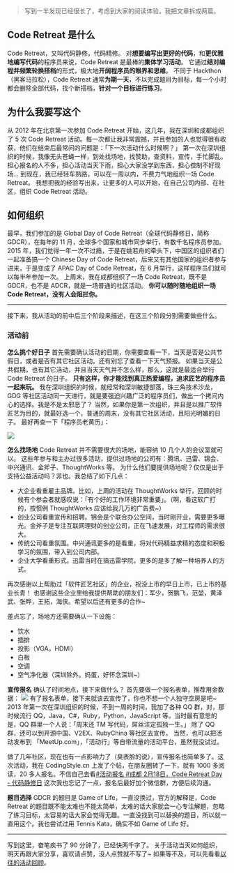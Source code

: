 >写到一半发现已经很长了，考虑到大家的阅读体验，我把文章拆成两篇。

## Code Retreat 是什么
Code Retreat，又叫代码静修，代码精修。
对**想要编写出更好的代码**，和**更优雅地编写代码**的程序员来说，Code Retreat 是最棒的**集体学习活动**。
它通过**结对编程并频繁轮换搭档**的形式，极大地**开阔程序员的眼界和思维**。
不同于 Hackthon（黑客马拉松），Code Retreat 通常**为期一天**，不以完成题目为目标，每一个小时都会删除全部代码，找个新搭档，**针对一个目标进行练习**。

## 为什么我要写这个
从 2012 年在北京第一次参加 Code Retreat 开始，这几年，我在深圳和成都组织了 5 次 Code Retreat 活动。每一次都让我非常震撼，并且参加的人也觉得很有收获，他们在结束后最常问的问题是：「下一次活动什么时候啊？」
第一次在深圳组织的时候，我像无头苍蝇一样，到处找场地，找赞助，查资料，宣传，手忙脚乱。
担心报名的人不多，担心活动当天下雨，担心大家没学到东西，担心控制不好现场...
到现在，我已经轻车熟路，可以在一周以内，不费力气地组织一场 Code Retreat。
我想把我的经验写出来，让更多的人可以开始，在自己公司内部、在社区，组织 Code Retreat 活动。

## 如何组织
最早，我们参加的是 Global Day of Code Retreat（全球代码静修日，简称 GDCR），在每年的 11 月，全球多个国家和城市同步举行，有数千名程序员参加。
2015 年，我们觉得一年一次不过瘾，于是在姚若舟的牵头下，中国区的组织者们一起准备搞一个 Chinese Day of Code Retreat，后来又有其他国家的组织者参与进来，于是变成了 APAC Day of Code Retreat，在 6 月举行，这样程序员们就可以每半年参加一次。
上周末，我在成都组织了一场 Code Retreat，既不是 GDCR，也不是 ADCR，就是一场普通的社区活动。
**你可以随时随地组织一场 Code Retreat，没有人会阻拦你。**

---
接下来，我从活动的前中后三个阶段来描述，在这三个阶段分别需要做些什么。
### 活动前
**怎么挑个好日子**
首先需要确认活动的日期，你需要查看一下，当天是否是公共节假日，或者是否有其它社区活动。还有别忘了查看一下天气预报。
如果当天是公共假期，也有其它活动，并且当天天气并不怎么样，那么，这就是最适合举行 Code Retreat 的日子。
**只有这样，你才能找到真正热爱编程，追求匠艺的程序员一起来玩。**
我在深圳组织的时候，就经常和深圳敏捷部落，珠三角技术沙龙，GDG 等社区活动同一天进行，就是要强迫兴趣广泛的程序员们，做出一个拷问内心的选择。我是不是太邪恶了？
当然，如果你是第一次组织，并且是以推广软件匠艺为目的，就最好选一个，普通的周末，没有其它社区活动，且阳光明媚的日子。
最好再查一下「程序员老黄历」：


![](./_image/2017-02-23-07-25-12.jpg)


**怎么找场地**
Code Retreat 并不需要很大的场地，能容纳 10 几个人的会议室就可以。
这些年参与和主办过很多活动，提供过场地的公司有：腾讯、迅雷、锦会、中兴通讯、金斧子、ThoughtWorks 等。
为什么他们要提供场地呢？仅仅是出于支持公益活动吗？非也。我总结了如下几点：
* 大企业看重雇主品牌。比如，上周的活动在 ThoughtWorks 举行，回顾的时候有个参会者就感叹说：「有个好的工作环境非常重要」。（啊，看这软广打的，按惯例 ThoughtWorks 应该给我几万的广告费~）
* 创业公司看重宣传和招聘。锦会是个联合办公空间，当时刚开业，需要更多曝光。金斧子是专注互联网理财的创业公司，正在飞速发展，对工程师的需求很大。
* 传统公司看重氛围。中兴通讯更多的是看重，将对代码精益求精的态度和积极学习的氛围，带入到公司内部。
* 企业大学看重形式。迅雷当时在搞迅雷学院，更多的是多了解一种培养人的方式。

再次感谢以上帮助过「软件匠艺社区」的企业，祝没上市的早日上市，已上市的基业长青！
也感谢这些企业里给我提供帮助的朋友们：军少，贺鹏飞，范堃，黄泽武、张晔，王拓，海侠。希望以后还有更多的合作~

差点忘了，场地方还需要确认一下设施：
* 饮水
* 插排
* 投影（VGA，HDMI）
* 白板
* 空调
* 空气净化器（深圳除外。妈蛋，好怀念深圳~）

**宣传报名**
确认了时间地点，接下来做什么？
首先要做一个报名表单，推荐用金数据：
![](./_image/2017-02-23-07-59-55.jpg)
有了报名表单，接下来就该去宣传了，你也不想一个人独守空房是吧~
2013 年第一次在深圳组织的时候，不到一周的时间，我加了各种 QQ 群，对，那时候流行 QQ，Java，C#，Ruby，Python，JavaScript 等。当时最有意思的是，QQ 群里一个人说：「周末还 TM 写代码，屌丝注定孤独一生。」
除了 QQ 群，还可以到开源中国、V2EX、RubyChina 等社区去宣传。
当然，也可以把活动发布到 「MeetUp.com」，「活动行」等自带流量的活动平台，虽然我没试过。

做了几年社区，现在也有一点影响力了（臭表脸的说），宣传报名也简单多了。这次活动，我在 CodingStyle.cn 上发了个帖，在朋友圈转了一下，就有 1000 多阅读，20 多人报名。不信自己去看[#活动报名 #成都 2月18日，Code Retreat Day - 代码静修日](https://codingstyle.cn/topics/230)
这次我也忘记了一点，报名后最好加个微信群，方便后续沟通。

**题目选择**
GDCR 的题目是 Game of Life，一直没换过，官方的解释是，Code Retreat 的题目既不能太难也不能太简单，太难的话大家就会一心专注解题，忽略了练习目标，太容易的话大家会觉得无趣。一直没找到可以替换的题目，所以就一直用这个。我也尝试过用 Tennis Kata，确实不如 Game of Life 好。

---
写到这里，奋笔疾书了 90 分钟了，已经快两千字了。
关于活动当天如何组织，明天再跟大家分享，喜欢请点赞，没人点赞就不写了~
如果等不及，可以先看看[以往的活动回顾](https://codingstyle.cn/topics/node7)。
